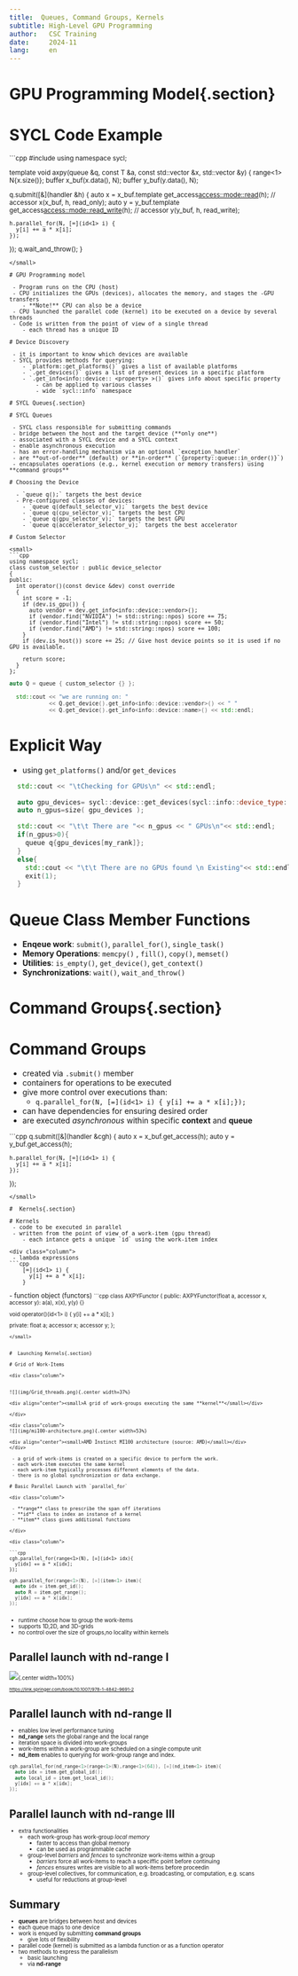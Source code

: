```yaml
---
title:  Queues, Command Groups, Kernels
subtitle: High-Level GPU Programming 
author:   CSC Training
date:     2024-11
lang:     en
---
```


# GPU Programming Model{.section}


# SYCL Code Example

<small>
```cpp
#include <sycl/sycl.hpp>
using namespace sycl;

template <typename T>
void axpy(queue &q, const T &a, const std::vector<T> &x, std::vector<T> &y) {
  range<1> N{x.size()};
  buffer x_buf(x.data(), N);
  buffer y_buf(y.data(), N);

  q.submit([&](handler &h) {
    auto x = x_buf.template get_access<access::mode::read>(h);        // accessor x(x_buf, h, read_only);
    auto y = y_buf.template get_access<access::mode::read_write>(h);  // accessor y(y_buf, h, read_write);

    h.parallel_for(N, [=](id<1> i) {
      y[i] += a * x[i];
    });
  });
  q.wait_and_throw();
}
```
</small>

# GPU Programming model 

 - Program runs on the CPU (host)
 - CPU initializes the GPUs (devices), allocates the memory, and stages the -GPU transfers
    - **Note!** CPU can also be a device
 - CPU launched the parallel code (kernel) ito be executed on a device by several threads
 - Code is written from the point of view of a single thread
    - each thread has a unique ID

# Device Discovery

 - it is important to know which devices are available
 - SYCL provides methods for querying:
    - `platform::get_platforms()` gives a list of available platforms
    - `.get_devices()` gives a list of present devices in a specific platform
    - `.get_info<info::device:: <property> >()` gives info about specific property
        - can be applied to various classes
        - wide `sycl::info` namespace 

# SYCL Queues{.section}

# SYCL Queues

 - SYCL class responsible for submitting commands
 - bridge between the host and the target device (**only one**)
 - associated with a SYCL device and a SYCL context
 - enable asynchronous execution
 - has an error-handling mechanism via an optional `exception_handler`
 - are **out-of-order** (default) or **in-order** (`{property::queue::in_order()}`)
 - encapsulates operations (e.g., kernel execution or memory transfers) using **command groups**

# Choosing the Device

  - `queue q();` targets the best device
  - Pre-configured classes of devices:
    - `queue q(default_selector_v);` targets the best device 
    - `queue q(cpu_selector_v);` targets the best CPU
    - `queue q(gpu_selector_v);` targets the best GPU
    - `queue q(accelerator_selector_v);` targets the best accelerator

# Custom Selector

<small>
```cpp
using namespace sycl;
class custom_selector : public device_selector
{
public:
  int operator()(const device &dev) const override
  {
    int score = -1;
    if (dev.is_gpu()) {
      auto vendor = dev.get_info<info::device::vendor>();
      if (vendor.find("NVIDIA") != std::string::npos) score += 75;
      if (vendor.find("Intel") != std::string::npos) score += 50;
      if (vendor.find("AMD") != std::string::npos) score += 100;
    }
    if (dev.is_host()) score += 25; // Give host device points so it is used if no GPU is available.

    return score;
  }
};
``` 
```cpp
auto Q = queue { custom_selector {} };

  std::cout << "we are running on: "
            << Q.get_device().get_info<info::device::vendor>() << " "
            << Q.get_device().get_info<info::device::name>() << std::endl;
```
</small>

# Explicit Way
 - using `get_platforms()` and/or `get_devices` 
```cpp
  std::cout << "\tChecking for GPUs\n" << std::endl;

  auto gpu_devices= sycl::device::get_devices(sycl::info::device_type::gpu);
  auto n_gpus=size( gpu_devices );

  std::cout << "\t\t There are "<< n_gpus << " GPUs\n"<< std::endl;
  if(n_gpus>0){
    queue q{gpu_devices[my_rank]};
  }
  else{
    std::cout << "\t\t There are no GPUs found \n Existing"<< std::endl;
    exit(1);
  }
``` 


# Queue Class Member Functions 

  - **Enqeue work**: `submit()`, `parallel_for()`, `single_task()`
  - **Memory Operations**: `memcpy()` , `fill()`, `copy()`, `memset()`
  - **Utilities**: `is_empty()`,  `get_device()`, `get_context()`
  - **Synchronizations**: `wait()`, `wait_and_throw()`

# Command Groups{.section}

# Command Groups

 - created via `.submit()` member
 - containers for operations to be executed 
 - give more control over executions than:
    - `q.parallel_for(N, [=](id<1> i) { y[i] += a * x[i];});`
 - can have dependencies for ensuring desired order
 - are executed *asynchronous* within specific **context** and **queue**
<small>
```cpp  
  q.submit([&](handler &cgh) {
    auto x = x_buf.get_access<access::mode::read>(h);        
    auto y = y_buf.get_access<access::mode::read_write>(h);  

    h.parallel_for(N, [=](id<1> i) {
      y[i] += a * x[i];
    });
  });
```
</small>

#  Kernels{.section} 

# Kernels
 - code to be executed in parallel
 - written from the point of view of a work-item (gpu thread)
    - each intance gets a unique `id` using the work-item index

<div class="column">
 - lambda expressions
```cpp
    [=](id<1> i) {
      y[i] += a * x[i];
    }
```
</div>

<div class="column">
 - function object (functors)
 <small>
```cpp 
class AXPYFunctor {
public:
  AXPYFunctor(float a, accessor<T> x, accessor<T> y): a(a), x(x),
                                                      y(y) {}

  void operator()(id<1> i) {
    y[i] += a * x[i];
  }

private:
  float a;
  accessor<T> x; 
  accessor<T> y;
};
```
</small>


#  Launching Kernels{.section}

# Grid of Work-Items

<div class="column">


![](img/Grid_threads.png){.center width=37%}

<div align="center"><small>A grid of work-groups executing the same **kernel**</small></div>

</div>

<div class="column">
![](img/mi100-architecture.png){.center width=53%}

<div align="center"><small>AMD Instinct MI100 architecture (source: AMD)</small></div>
</div>

 - a grid of work-items is created on a specific device to perform the work. 
 - each work-item executes the same kernel
 - each work-item typically processes different elements of the data. 
 - there is no global synchronization or data exchange.

# Basic Parallel Launch with `parallel_for`

<div class="column">

 - **range** class to prescribe the span off iterations 
 - **id** class to index an instance of a kernel
 - **item** class gives additional functions 

</div>

<div class="column">

```cpp
cgh.parallel_for(range<1>(N), [=](id<1> idx){
  y[idx] += a * x[idx];
});
``` 

```cpp
cgh.parallel_for(range<1>(N), [=](item<1> item){
  auto idx = item.get_id();
  auto R = item.get_range();
  y[idx] += a * x[idx];
});
```

</div>

 - runtime choose how to group the work-items
 - supports 1D,2D, and 3D-grids
 - no control over the size of groups,no locality within kernels 


# Parallel launch with **nd-range** I

![](img/ndrange.jpg){.center width=100%}

<small>https://link.springer.com/book/10.1007/978-1-4842-9691-2</small>

# Parallel launch with **nd-range** II

 - enables low level performance tuning 
 - **nd_range** sets the global range and the local range 
 - iteration space is divided into work-groups
 - work-items within a work-group are scheduled on a single compute unit
 - **nd_item** enables to querying for work-group range and index.

```cpp
cgh.parallel_for(nd_range<1>(range<1>(N),range<1>(64)), [=](nd_item<1> item){
  auto idx = item.get_global_id();
  auto local_id = item.get_local_id();
  y[idx] += a * x[idx];
});
```

# Parallel launch with **nd-range** III
 - extra functionalities
    - each work-group has work-group *local memory*
        - faster to access than global memory
        - can be used as programmable cache
    - group-level *barriers* and *fences* to synchronize work-items within a group
        - *barriers* force all work-items to reach a speciffic point before continuing
        - *fences* ensures writes are visible to all work-items before proceedin
    - group-level collectives, for communication, e.g. broadcasting, or computation, e.g. scans
        - useful for reductions at group-level
 

# Summary

 - **queues** are bridges between host and devices
 - each queue maps to one device
 - work is enqued by submitting **command groups**
    - give lots of flexibility
 - parallel code (kernel)  is submitted as a lambda function or as a function operator
 - two methods to express the parallelism
    - basic launching
    - via **nd-range**
